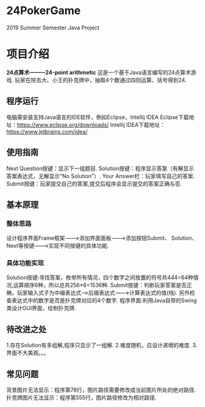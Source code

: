 # 24PokerGame
2019 Summer Semester Java Project
# 项目介绍

**24点算术———24-point arithmetic**
这是一个基于Java语言编写的24点算术游戏.
玩家在除去大、小王的扑克牌中，抽取4个数通过四则运算、括号得到24.

## 程序运行

电脑需安装支持Java语言的IDE软件，例如Eclipse，Intellij IDEA
Eclipse下载地址：https://www.eclipse.org/downloads/
Intellij IDEA下载地址：https://www.jetbrains.com/idea/

## 使用指南

Next Question按键：显示下一组题目.
Solution按键：程序显示答案（有解显示答案表达式，无解显示"No Solution"）.
Your Answer栏：玩家填写自己的答案.
Submit按键：玩家提交自己的答案,提交后程序会显示提交的答案正确与否.

## 基本原理

### 整体思路

设计程序界面Frame框架--->添加界面面板--->添加按钮Submit、 Solution、 Next等按键--->实现不同按键的具体功能.

### 具体功能实现

Solution按键:寻找答案，枚举所有情况，四个数字之间放置的符号共4*4*4=64种情况,运算顺序6种，所以总共256*6=1536种.
Submit按键：判断玩家答案是否正确，玩家输入式子为中缀表达式——>后缀表达式———>计算表达式的值(栈).
另外检查表达式中的数字是否是扑克牌对应的4个数字.
程序界面:利用Java自带的Swing类设计GUI界面，绘制扑克牌.

## 待改进之处

1.存在Solution有多组解,程序只显示了一组解.
2.难度随机，应设计递增的难度.
3.界面不大美观。。。

## 常见问题

背景图片无法显示：程序第78行，图片路径需要修改成当前图片所处的绝对路径.
扑克牌图片无法显示：程序第555行，图片路径修改为相对路径.
